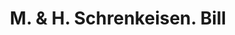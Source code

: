 ---
doi: 10.7916/D8863THC
date_other: '1870'
date_other_textual: 1870-1879
form: printed ephemera
genre:
- Invoices
name:
- M. & H. Schrenkeisen
object_in_context_url: https://biggert.cul.columbia.edu/items/view/ave_biggert_01056
subject_hierarchical_geographic:
- New York, New York, United States
subject_name:
- M. & H. Schrenkeisen
title: M. & H. Schrenkeisen. Bill
sort_title: M. & H. Schrenkeisen. Bill
call_number: ave_biggert_01056
coordinates:
- 40.71277777777778,-74.00583333333333
pid: ave_biggert_01056
identifiers: ave_biggert_01056
thumbnail: https://derivativo-3.library.columbia.edu/iiif/2/ldpd:344352/full/!256,256/0/native.jpg
permalink: "/items/ave_biggert_01056/"
layout: iiif-image-page
---